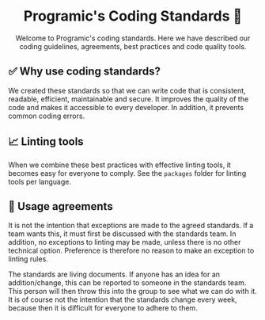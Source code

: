 <h1 style="text-align: center">Programic's Coding Standards 🚀</h1>
<p style="text-align: center">Welcome to Programic's coding standards. Here we have described our coding guidelines, agreements, best practices and code quality tools.</p>

## ✅ Why use coding standards?
We created these standards so that we can write code that is consistent, readable, efficient, maintainable and secure. It improves the quality of the code and makes it accessible to every developer. In addition, it prevents common coding errors.

## 📈 Linting tools
When we combine these best practices with effective linting tools, it becomes easy for everyone to comply. See the `packages` folder for linting tools per language.

## 🤝 Usage agreements
It is not the intention that exceptions are made to the agreed standards. If a team wants this, it must first be discussed with the standards team. In addition, no exceptions to linting may be made, unless there is no other technical option. Preference is therefore no reason to make an exception to linting rules.

The standards are living documents. If anyone has an idea for an addition/change, this can be reported to someone in the standards team. This person will then throw this into the group to see what we can do with it. It is of course not the intention that the standards change every week, because then it is difficult for everyone to adhere to them.
